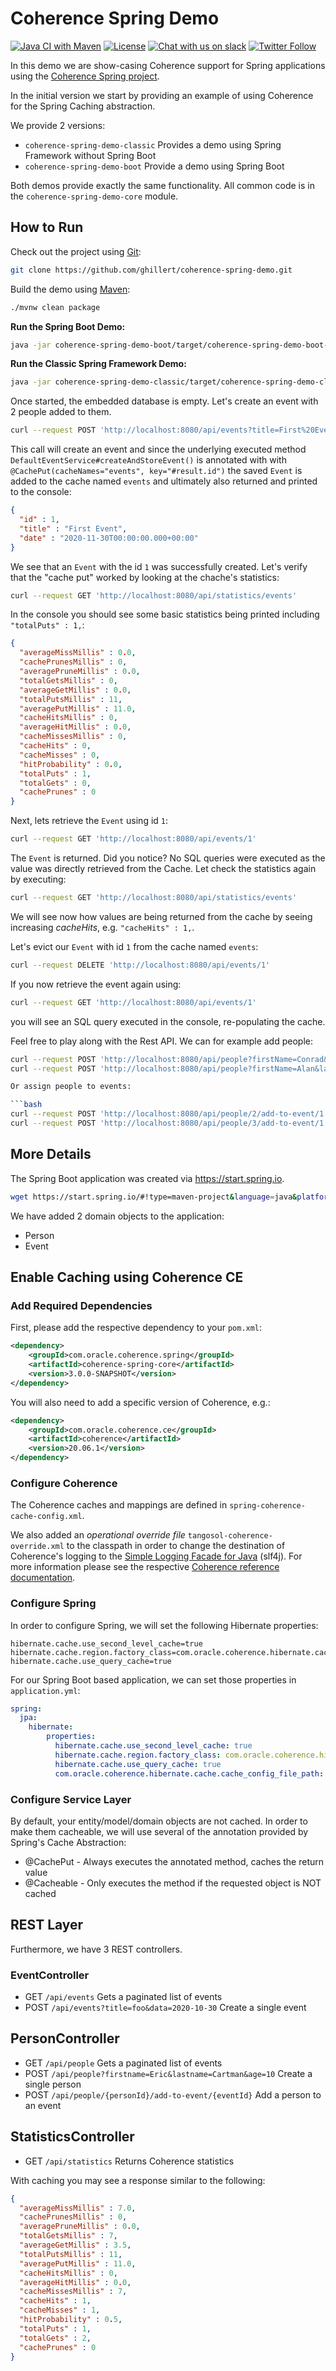 # Coherence Spring Demo

[![Java CI with Maven](https://github.com/ghillert/coherence-spring-demo/workflows/Java%20CI%20with%20Maven/badge.svg?branch=main)](https://github.com/ghillert/coherence-spring-demo/actions) [![License](http://img.shields.io/badge/license-UPL%201.0-blue.svg)](https://oss.oracle.com/licenses/upl/)
[![Chat with us on slack](https://img.shields.io/badge/Coherence-Join%20Slack-red)](https://join.slack.com/t/oraclecoherence/shared_invite/zt-9ufv220y-Leudk0o5ntgNV0xraa8DNw)
[![Twitter Follow](https://img.shields.io/twitter/follow/OracleCoherence?style=social)](https://twitter.com/OracleCoherence)

In this demo we are show-casing Coherence support for Spring
applications using the [Coherence Spring project](https://github.com/coherence-community/coherence-spring).

In the initial version we start by providing an example of using Coherence for the
Spring Caching abstraction.

We provide 2 versions:

- `coherence-spring-demo-classic` Provides a demo using Spring Framework without Spring Boot
- `coherence-spring-demo-boot` Provide a demo using Spring Boot

Both demos provide exactly the same functionality. All common code is in the
`coherence-spring-demo-core` module.

## How to Run

Check out the project using [Git](https://git-scm.com/):

```bash
git clone https://github.com/ghillert/coherence-spring-demo.git
```

Build the demo using [Maven](https://maven.apache.org/):

```bash
./mvnw clean package
```

**Run the Spring Boot Demo:**

```bash
java -jar coherence-spring-demo-boot/target/coherence-spring-demo-boot-1.0.0-SNAPSHOT.jar
```

**Run the Classic Spring Framework Demo:**

```bash
java -jar coherence-spring-demo-classic/target/coherence-spring-demo-classic-1.0.0-SNAPSHOT.jar
```

Once started, the embedded database is empty. Let's create an event with 2 people added to them.

```bash
curl --request POST 'http://localhost:8080/api/events?title=First%20Event&date=2020-11-30'
```

This call will create an event and since the underlying executed method
`DefaultEventService#createAndStoreEvent()` is annotated with with `@CachePut(cacheNames="events", key="#result.id")`
the saved `Event` is added to the cache named `events` and ultimately also returned
and printed to the console:

```json
{
  "id" : 1,
  "title" : "First Event",
  "date" : "2020-11-30T00:00:00.000+00:00"
}
```

We see that an `Event` with the id `1` was successfully created. Let's verify
that the "cache put" worked by looking at the chache's statistics:

```bash
curl --request GET 'http://localhost:8080/api/statistics/events'
```

In the console you should see some basic statistics being printed including `"totalPuts" : 1,`:

```json
{
  "averageMissMillis" : 0.0,
  "cachePrunesMillis" : 0,
  "averagePruneMillis" : 0.0,
  "totalGetsMillis" : 0,
  "averageGetMillis" : 0.0,
  "totalPutsMillis" : 11,
  "averagePutMillis" : 11.0,
  "cacheHitsMillis" : 0,
  "averageHitMillis" : 0.0,
  "cacheMissesMillis" : 0,
  "cacheHits" : 0,
  "cacheMisses" : 0,
  "hitProbability" : 0.0,
  "totalPuts" : 1,
  "totalGets" : 0,
  "cachePrunes" : 0
}
```

Next, lets retrieve the `Event` using id `1`:

```bash
curl --request GET 'http://localhost:8080/api/events/1'
```

The `Event` is returned. Did you notice? No SQL queries were executed as the value
was directly retrieved from the Cache. Let check the statistics again by executing:

```bash
curl --request GET 'http://localhost:8080/api/statistics/events'
```

We will see now how values are being returned from the cache by seeing increasing
_cacheHits_, e.g. `"cacheHits" : 1,`.

Let's evict our `Event` with id `1` from the cache named `events`:

```bash
curl --request DELETE 'http://localhost:8080/api/events/1'
```

If you now retrieve the event again using:

```bash
curl --request GET 'http://localhost:8080/api/events/1'
```

you will see an SQL query executed in the console, re-populating the cache.

Feel free to play along with the Rest API. We can for example add people:

```bash
curl --request POST 'http://localhost:8080/api/people?firstName=Conrad&lastName=Zuse&age=85'
curl --request POST 'http://localhost:8080/api/people?firstName=Alan&lastName=Turing&age=41'

Or assign people to events:

```bash
curl --request POST 'http://localhost:8080/api/people/2/add-to-event/1'
curl --request POST 'http://localhost:8080/api/people/3/add-to-event/1'
```

## More Details

The Spring Boot application was created via https://start.spring.io.

```bash
wget https://start.spring.io/#!type=maven-project&language=java&platformVersion=2.4.0&packaging=jar&jvmVersion=11&groupId=com.oracle.coherence.spring&artifactId=spring-demo&name=spring-demo&description=Demo%20project%20for%20Coherence%20Spring&packageName=com.oracle.coherence.spring.demo&dependencies=data-jpa,web,hsql
```

We have added 2 domain objects to the application:

* Person
* Event

## Enable Caching using Coherence CE

### Add Required Dependencies

First, please add the respective dependency to your `pom.xml`:

```xml
<dependency>
    <groupId>com.oracle.coherence.spring</groupId>
    <artifactId>coherence-spring-core</artifactId>
    <version>3.0.0-SNAPSHOT</version>
</dependency>
```

You will also need to add a specific version of Coherence, e.g.:

```xml
<dependency>
    <groupId>com.oracle.coherence.ce</groupId>
    <artifactId>coherence</artifactId>
    <version>20.06.1</version>
</dependency>
```

### Configure Coherence

The Coherence caches and mappings are defined in `spring-coherence-cache-config.xml`.

We also added an _operational override file_ `tangosol-coherence-override.xml` to
the classpath in order to change the destination of Coherence's logging to the
[Simple Logging Facade for Java](http://www.slf4j.org/) (slf4j). For more information
please see the respective
[Coherence reference documentation](https://docs.oracle.com/en/middleware/standalone/coherence/14.1.1.0/develop-applications/understanding-configuration.html#GUID-8387E29A-EE03-4075-B4E7-D92779335965).

### Configure Spring

In order to configure Spring, we will set the following Hibernate properties:

```properties
hibernate.cache.use_second_level_cache=true
hibernate.cache.region.factory_class=com.oracle.coherence.hibernate.cache.CoherenceRegionFactory
hibernate.cache.use_query_cache=true
```
For our Spring Boot based application, we can set those properties in
`application.yml`:

```yaml
spring:
  jpa:
    hibernate:
        properties:
          hibernate.cache.use_second_level_cache: true
          hibernate.cache.region.factory_class: com.oracle.coherence.hibernate.cache.CoherenceRegionFactory
          hibernate.cache.use_query_cache: true
          com.oracle.coherence.hibernate.cache.cache_config_file_path: test-hibernate-second-level-cache-config.xml
```

### Configure Service Layer

By default, your entity/model/domain objects are not cached. In order to make them
cacheable, we will use several of the annotation provided by Spring's Cache Abstraction:

- @CachePut - Always executes the annotated method, caches the return value
- @Cacheable - Only executes the method if the requested object is NOT cached

## REST Layer

Furthermore, we have 3 REST controllers.

### EventController

- GET `/api/events` Gets a paginated list of events
- POST `/api/events?title=foo&data=2020-10-30` Create a single event

## PersonController

- GET `/api/people` Gets a paginated list of events
- POST `/api/people?firstname=Eric&lastname=Cartman&age=10` Create a single person
- POST `/api/people/{personId}/add-to-event/{eventId}` Add a person to an event

## StatisticsController

- GET `/api/statistics` Returns Coherence statistics

With caching you may see a response similar to the following:

```json
{
  "averageMissMillis" : 7.0,
  "cachePrunesMillis" : 0,
  "averagePruneMillis" : 0.0,
  "totalGetsMillis" : 7,
  "averageGetMillis" : 3.5,
  "totalPutsMillis" : 11,
  "averagePutMillis" : 11.0,
  "cacheHitsMillis" : 0,
  "averageHitMillis" : 0.0,
  "cacheMissesMillis" : 7,
  "cacheHits" : 1,
  "cacheMisses" : 1,
  "hitProbability" : 0.5,
  "totalPuts" : 1,
  "totalGets" : 2,
  "cachePrunes" : 0
}
```
